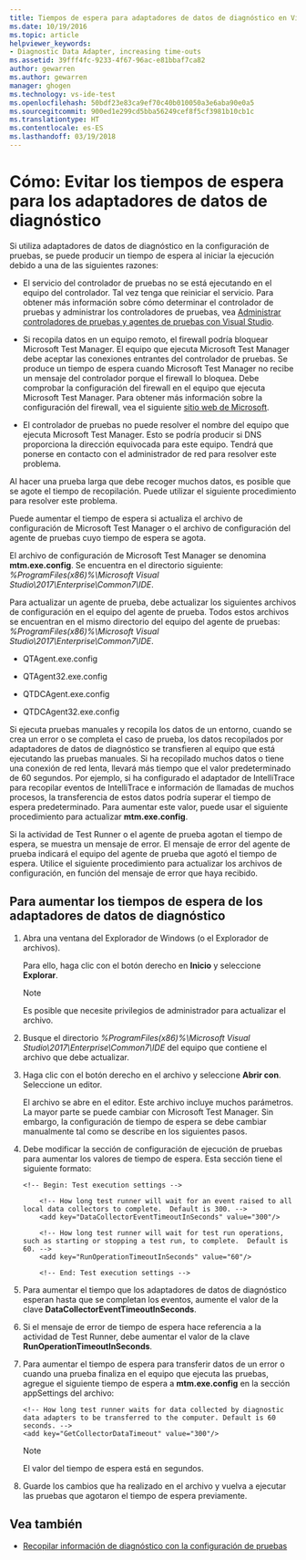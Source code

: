 ```yaml
---
title: Tiempos de espera para adaptadores de datos de diagnóstico en Visual Studio | Microsoft Docs
ms.date: 10/19/2016
ms.topic: article
helpviewer_keywords:
- Diagnostic Data Adapter, increasing time-outs
ms.assetid: 39fff4fc-9233-4f67-96ac-e81bbaf7ca82
author: gewarren
ms.author: gewarren
manager: ghogen
ms.technology: vs-ide-test
ms.openlocfilehash: 50bdf23e83ca9ef70c40b010050a3e6aba90e0a5
ms.sourcegitcommit: 900ed1e299cd5bba56249cef8f5cf3981b10cb1c
ms.translationtype: HT
ms.contentlocale: es-ES
ms.lasthandoff: 03/19/2018
---
```

# <a name="how-to-prevent-time-outs-for-diagnostic-data-adapters"></a>Cómo: Evitar los tiempos de espera para los adaptadores de datos de diagnóstico

Si utiliza adaptadores de datos de diagnóstico en la configuración de pruebas, se puede producir un tiempo de espera al iniciar la ejecución debido a una de las siguientes razones:

-   El servicio del controlador de pruebas no se está ejecutando en el equipo del controlador. Tal vez tenga que reiniciar el servicio. Para obtener más información sobre cómo determinar el controlador de pruebas y administrar los controladores de pruebas, vea [Administrar controladores de pruebas y agentes de pruebas con Visual Studio](../test/manage-test-controllers-and-test-agents.md).

-   Si recopila datos en un equipo remoto, el firewall podría bloquear Microsoft Test Manager. El equipo que ejecuta Microsoft Test Manager debe aceptar las conexiones entrantes del controlador de pruebas. Se produce un tiempo de espera cuando Microsoft Test Manager no recibe un mensaje del controlador porque el firewall lo bloquea. Debe comprobar la configuración del firewall en el equipo que ejecuta Microsoft Test Manager. Para obtener más información sobre la configuración del firewall, vea el siguiente [sitio web de Microsoft](http://go.microsoft.com/fwlink/?LinkId=184980).

-   El controlador de pruebas no puede resolver el nombre del equipo que ejecuta Microsoft Test Manager. Esto se podría producir si DNS proporciona la dirección equivocada para este equipo. Tendrá que ponerse en contacto con el administrador de red para resolver este problema.

 Al hacer una prueba larga que debe recoger muchos datos, es posible que se agote el tiempo de recopilación. Puede utilizar el siguiente procedimiento para resolver este problema.

 Puede aumentar el tiempo de espera si actualiza el archivo de configuración de Microsoft Test Manager o el archivo de configuración del agente de pruebas cuyo tiempo de espera se agota.

 El archivo de configuración de Microsoft Test Manager se denomina **mtm.exe.config**. Se encuentra en el directorio siguiente: *%ProgramFiles(x86)%\Microsoft Visual Studio\2017\Enterprise\Common7\IDE*.

 Para actualizar un agente de prueba, debe actualizar los siguientes archivos de configuración en el equipo del agente de prueba. Todos estos archivos se encuentran en el mismo directorio del equipo del agente de pruebas: *%ProgramFiles(x86)%\Microsoft Visual Studio\2017\Enterprise\Common7\IDE*.

-   QTAgent.exe.config

-   QTAgent32.exe.config

-   QTDCAgent.exe.config

-   QTDCAgent32.exe.config

 Si ejecuta pruebas manuales y recopila los datos de un entorno, cuando se crea un error o se completa el caso de prueba, los datos recopilados por adaptadores de datos de diagnóstico se transfieren al equipo que está ejecutando las pruebas manuales. Si ha recopilado muchos datos o tiene una conexión de red lenta, llevará más tiempo que el valor predeterminado de 60 segundos. Por ejemplo, si ha configurado el adaptador de IntelliTrace para recopilar eventos de IntelliTrace e información de llamadas de muchos procesos, la transferencia de estos datos podría superar el tiempo de espera predeterminado. Para aumentar este valor, puede usar el siguiente procedimiento para actualizar **mtm.exe.config**.

 Si la actividad de Test Runner o el agente de prueba agotan el tiempo de espera, se muestra un mensaje de error. El mensaje de error del agente de prueba indicará el equipo del agente de prueba que agotó el tiempo de espera. Utilice el siguiente procedimiento para actualizar los archivos de configuración, en función del mensaje de error que haya recibido.

## <a name="to-increase-the-time-outs-for-your-diagnostic-data-adapters"></a>Para aumentar los tiempos de espera de los adaptadores de datos de diagnóstico

1.  Abra una ventana del Explorador de Windows (o el Explorador de archivos).

     Para ello, haga clic con el botón derecho en **Inicio** y seleccione **Explorar**.

    > [!NOTE]
    > Es posible que necesite privilegios de administrador para actualizar el archivo.

2.  Busque el directorio *%ProgramFiles(x86)%\Microsoft Visual Studio\2017\Enterprise\Common7\IDE* del equipo que contiene el archivo que debe actualizar.

3.  Haga clic con el botón derecho en el archivo y seleccione **Abrir con**. Seleccione un editor.

     El archivo se abre en el editor. Este archivo incluye muchos parámetros. La mayor parte se puede cambiar con Microsoft Test Manager. Sin embargo, la configuración de tiempo de espera se debe cambiar manualmente tal como se describe en los siguientes pasos.

4.  Debe modificar la sección de configuración de ejecución de pruebas para aumentar los valores de tiempo de espera. Esta sección tiene el siguiente formato:

    ```
    <!-- Begin: Test execution settings -->

        <!-- How long test runner will wait for an event raised to all local data collectors to complete.  Default is 300. -->
        <add key="DataCollectorEventTimeoutInSeconds" value="300"/>

        <!-- How long test runner will wait for test run operations, such as starting or stopping a test run, to complete.  Default is 60. -->
        <add key="RunOperationTimeoutInSeconds" value="60"/>

        <!-- End: Test execution settings -->
    ```

5.  Para aumentar el tiempo que los adaptadores de datos de diagnóstico esperan hasta que se completan los eventos, aumente el valor de la clave **DataCollectorEventTimeoutInSeconds**.

6.  Si el mensaje de error de tiempo de espera hace referencia a la actividad de Test Runner, debe aumentar el valor de la clave **RunOperationTimeoutInSeconds**.

7.  Para aumentar el tiempo de espera para transferir datos de un error o cuando una prueba finaliza en el equipo que ejecuta las pruebas, agregue el siguiente tiempo de espera a **mtm.exe.config** en la sección appSettings del archivo:

    ```
    <!-- How long test runner waits for data collected by diagnostic data adapters to be transferred to the computer. Default is 60 seconds. -->
    <add key="GetCollectorDataTimeout" value="300"/>
    ```

    > [!NOTE]
    > El valor del tiempo de espera está en segundos.

8.  Guarde los cambios que ha realizado en el archivo y vuelva a ejecutar las pruebas que agotaron el tiempo de espera previamente.

## <a name="see-also"></a>Vea también

- [Recopilar información de diagnóstico con la configuración de pruebas](../test/collect-diagnostic-information-using-test-settings.md)